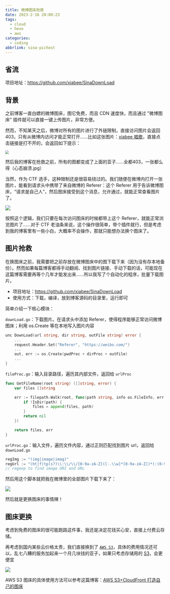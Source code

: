 ```yaml
---
title: 微博图床抢救
date: 2023-2-16 20:00:23
tags:
  - cloud
  - hexo
  - aws
categories:
  - coding
abbrlink: sina-pichost
---
```




## 省流

项目地址：https://github.com/xiabee/SinaDownLoad

## 背景

之前博客一直白嫖的微博图床，图它免费，而且 CDN 速度快，而且通过 "微博图床" 插件就可以直接一键上传图片，非常方便。

然而，不知某天之后，微博对所有的图片进行了外链限制，直接访问图片会返回 403，只有从微博内访问才能正常打开......比如这张图片：[xiabee 唱歌](https://wx4.sinaimg.cn/mw690/0084b03xgy1hajm0n84ezj30yl0ry77u.jpg)，直接点击链接是打不开的，会返回如下提示：

<img src="https://s3.xiabee.cn/pic/2023/02/214daa16759f7a1c5b380d42dedebe37cd785402730fbb11e3db301168085279.png" style="zoom:67%;" />

然后我的博客在抢救之前，所有的图都变成了上面的亚子......全都403，一张都么得（心态崩溃.jpg）



当然，作为 CTF 选手，这种限制还是很容易绕过的。我们随便在微博内打开一张图片，能看到请求头中携带了来自微博的 Referer：这个 Referer 用于告诉微博图床，“请求是自己人”，然后图床接受到这个消息，允许通过，就能正常查看图片了。

![](https://s3.xiabee.cn/pic/2023/02/645dced5287dfa84fdc14c98f1abdd1fd129cdd6579832a32b4d841943ae4c2d.png)



按照这个逻辑，我们只要在每次访问图床的时候都带上这个 Referer，就能正常浏览图片了......对于 CTF 老油条来说，这个操作很简单，带个插件就行，但是考虑到我的博客里有一些小白，大概率不会操作，那就只能想办法换个图床了。



## 图片抢救

在换图床之前，我需要把之前存放在微博图床中的图下载下来（因为没有存本地备份）。然而如果每篇博客都得手动翻阅、找到图片链接、手动下载的话，可能现在这篇博客需要再等个几年才能发出来......所以我写了个自动化的程序，批量下载图片。

* 项目地址：https://github.com/xiabee/SinaDownLoad
* 使用方式：下载，编译，放到博客源码的目录里，运行即可



简单介绍一下核心模块：

`downLoad.go`：下载图片。在请求头中添加 Referer，使得程序能够正常访问微博图床；利用 os.Create 等在本地写入图片内容

```go
unc DownLoad(url string, dir string, outFile string) error {
	...
	request.Header.Set("Referer", "https://weibo.com/")
	...
	out, err := os.Create(pwdProc + dirProc + outFile)
	...
}
```



`fileProc.go`：输入目录路径，遍历其内部文件，返回给 `urlProc`

```go
func GetFileName(root string) ([]string, error) {
	var files []string

	err := filepath.Walk(root, func(path string, info os.FileInfo, err error) error {
		if !IsDir(path) {
			files = append(files, path)
		}
		return nil
	})

	return files, err
}
```



`urlProc.go`：输入文件，遍历文件内容，通过正则匹配找到图片 url，返回给 `downLoad.go`

```go
regImg := "(img|image|imag)"
regUrl := "(ht|f)tp(s?)\\:\\/\\/[0-9a-zA-Z]([-.\\w]*[0-9a-zA-Z])*(:(0-9)*)*(\\/?)([a-zA-Z0-9\\-\\.\\?\\,\\'\\/\\\\+&amp;%$#_]*)?"
// regexp to find image URI and URL
```





然后用这个脚本就把我在微博里的全部图片下载下来了：

![](https://s3.xiabee.cn/pic/2023/02/7e8b7d4139f4165f717554a0f871523c946ea87731802348c6ddf4156eb2ec6c.png)



然后就是更换图床的事情辣！



## 图床更换

考虑到免费的图床的很可能跑路这件事，我还是决定花钱买心安，直接上付费云存储。

再考虑到国内某些云价格太贵，我们直接换到了 [`AWS S3`](https://aws.amazon.com/s3/)，具体的费用情况还可以，乱七八糟的服务加起来一个月几块钱的亚子，如果只考虑存储用的 [S3](https://aws.amazon.com/s3/)，会更便宜

![](https://s3.xiabee.cn/pic/2023/02/93a954b3e7ed4669e61ee82c2caeda025080f092e18d1947e15ae576bb26e464.png)



AWS S3 图床的具体使用方法可以参考这篇博客：[AWS S3+CloudFront 打造自己的图床](https://blog.xiabee.cn/posts/aws-pichost/)
